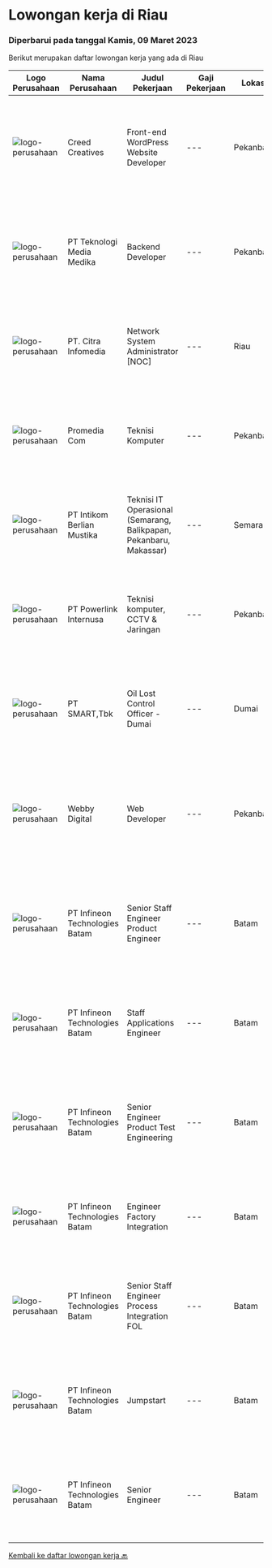 
  # Lowongan kerja di Riau

  ### Diperbarui pada tanggal Kamis, 09 Maret 2023

  Berikut merupakan daftar lowongan kerja yang ada di Riau

  |Logo Perusahaan | Nama Perusahaan | Judul Pekerjaan | Gaji Pekerjaan | Lokasi | Deskripsi | Tanggal diunggah | Pranala |
  | -------------- | --------------- | --------------- | --------- | --------- | -------------- | ------- | ----------- |
  |![logo-perusahaan](https://image-service-cdn.seek.com.au/91d88a53ae643fc49d6da299ffa3d6af901f3f5d/ee4dce1061f3f616224767ad58cb2fc751b8d2dc)|Creed Creatives|Front-end WordPress Website Developer|---|Pekanbaru|Requirements: 1. Maksimal 30 tahun2. Diploma, S1, ataupun kualikasi berhubungan dengan bagian IT.3. Bersedia di training.4. Penempatan di Pekanbaru,...|Senin, 06 Maret 2023|https://www.jobstreet.co.id/id/job/front-end-wordpress-website-developer-4250526?token=0~9a20db2a-3ac8-4246-9592-be696aacb0cd&sectionRank=1&jobId=jobstreet-id-job-4250526|
|![logo-perusahaan](https://image-service-cdn.seek.com.au/693e277442a7279322b3a21765b4c571aafeead9/ee4dce1061f3f616224767ad58cb2fc751b8d2dc)|PT Teknologi Media Medika|Backend Developer|---|Pekanbaru|Kualifikasi: Pengalaman sebagai backend developer minimal 1 tahun  Pemahaman mendalam tentang pengembangan web Pengalaman menggunakan bahasa...|Minggu, 26 Februari 2023|https://www.jobstreet.co.id/id/job/backend-developer-4221178?token=0~9a20db2a-3ac8-4246-9592-be696aacb0cd&sectionRank=2&jobId=jobstreet-id-job-4221178|
|![logo-perusahaan](https://image-service-cdn.seek.com.au/05b941b3b53482f98f794e8c0512337efc7c635b/ee4dce1061f3f616224767ad58cb2fc751b8d2dc)|PT. Citra Infomedia|Network System Administrator [NOC]|---|Riau|PT. Citra Infomedia Perusahaan yang bergerak di bidang Teknologi Informasi membutuhkan Staf Network System Administrator [NOC] yang kompeten di...|Kamis, 23 Februari 2023|https://www.jobstreet.co.id/id/job/network-system-administrator-%5Bnoc%5D-4237014?token=0~9a20db2a-3ac8-4246-9592-be696aacb0cd&sectionRank=3&jobId=jobstreet-id-job-4237014|
|![logo-perusahaan](https://i.ibb.co/sqvTCh9/112815900-stock-vector-no-image-available-icon-flat-vector.webp)|Promedia Com|Teknisi Komputer|---|Pekanbaru|KUALIFIKASI : Pendidikan minimal SMA / sederajat Usia maksimal 35 tahun Siap kerja lembur Berpengalaman bagian servis minimal 1 tahun Bisa bekerjasama...|Selasa, 28 Februari 2023|https://www.jobstreet.co.id/id/job/teknisi-komputer-4242823?token=0~9a20db2a-3ac8-4246-9592-be696aacb0cd&sectionRank=4&jobId=jobstreet-id-job-4242823|
|![logo-perusahaan](https://image-service-cdn.seek.com.au/ea5f264702bab5af336fb703e911912eeb350135/ee4dce1061f3f616224767ad58cb2fc751b8d2dc)|PT Intikom Berlian Mustika|Teknisi IT Operasional (Semarang, Balikpapan, Pekanbaru, Makassar)|---|Semarang|Deskripsi Pekerjaan: Memperbaiki perangkat IT seperti, Laptop, PC, Printer atau perangkat IT lainnya. Melakukan pemeliharan dan troubleshooting...|Rabu, 15 Februari 2023|https://www.jobstreet.co.id/id/job/teknisi-it-operasional-semarang-balikpapan-pekanbaru-makassar-4226857?token=0~9a20db2a-3ac8-4246-9592-be696aacb0cd&sectionRank=5&jobId=jobstreet-id-job-4226857|
|![logo-perusahaan](https://image-service-cdn.seek.com.au/f331a6b1b00744d0b1638c86bd8339c36c827406/ee4dce1061f3f616224767ad58cb2fc751b8d2dc)|PT Powerlink Internusa|Teknisi komputer, CCTV & Jaringan|---|Pekanbaru|Kualifikasi: Pendidikan minimal SMK TKJ/SMA Sederajat Usia maksimal 30 tahun Disiplin, teliti dan jujur Bertanggung jawab dan pekerja keras Pengalaman...|Jumat, 17 Februari 2023|https://www.jobstreet.co.id/id/job/teknisi-komputer-cctv-jaringan-4230315?token=0~9a20db2a-3ac8-4246-9592-be696aacb0cd&sectionRank=6&jobId=jobstreet-id-job-4230315|
|![logo-perusahaan](https://image-service-cdn.seek.com.au/e0f2789e04f1707f717e820cb0fceb109a953b16/ee4dce1061f3f616224767ad58cb2fc751b8d2dc)|PT SMART,Tbk|Oil Lost Control Officer - Dumai|---|Dumai|Kualifikasi: Pendidikan minimal S1 dari jurusan Teknik Industri, Statistik, Matematik, Komputer atau yang relevan Memiliki pengalaman kurang lebih 2...|Kamis, 09 Februari 2023|https://www.jobstreet.co.id/id/job/oil-lost-control-officer-dumai-4217805?token=0~9a20db2a-3ac8-4246-9592-be696aacb0cd&sectionRank=7&jobId=jobstreet-id-job-4217805|
|![logo-perusahaan](https://image-service-cdn.seek.com.au/c567a4a0d5fea47b6d1d9adcd188cc820cc04983/ee4dce1061f3f616224767ad58cb2fc751b8d2dc)|Webby Digital|Web Developer|---|Pekanbaru|WebbyDigital, perusahaan teknologi di Pekanbaru, sedang membutuhkan:WEB DEVELOPERSyarat Umum:✔️ Usia bebas✔️ Wajib menyukai bidang yang dipilih✔️ Suka...|Selasa, 14 Februari 2023|https://www.jobstreet.co.id/id/job/web-developer-4224764?token=0~9a20db2a-3ac8-4246-9592-be696aacb0cd&sectionRank=8&jobId=jobstreet-id-job-4224764|
|![logo-perusahaan](https://i.ibb.co/sqvTCh9/112815900-stock-vector-no-image-available-icon-flat-vector.webp)|PT Infineon Technologies Batam|Senior Staff Engineer Product Engineer|---|Batam|At a glanceResponsible as product test engineering domain expert to enable and make recommendations to improve overall project delivery and...|Sabtu, 04 Maret 2023|https://www.jobstreet.co.id/id/job/senior-staff-engineer-product-engineer-1034980953?token=0~9a20db2a-3ac8-4246-9592-be696aacb0cd&sectionRank=9&jobId=jobstreet-id-job-1034980953|
|![logo-perusahaan](https://i.ibb.co/sqvTCh9/112815900-stock-vector-no-image-available-icon-flat-vector.webp)|PT Infineon Technologies Batam|Staff Applications Engineer|---|Batam|At a glanceJob descriptionIn your new role you will: Provide embedded hardware, firmware design and development services to realize Customer...|Kamis, 02 Maret 2023|https://www.jobstreet.co.id/id/job/staff-applications-engineer-1034929238?token=0~9a20db2a-3ac8-4246-9592-be696aacb0cd&sectionRank=10&jobId=jobstreet-id-job-1034929238|
|![logo-perusahaan](https://i.ibb.co/sqvTCh9/112815900-stock-vector-no-image-available-icon-flat-vector.webp)|PT Infineon Technologies Batam|Senior Engineer Product Test Engineering|---|Batam|At a glanceIn this role, you are responsible to test package qualification, release, quality, stability improvement and lead productivity/quality...|Jumat, 03 Maret 2023|https://www.jobstreet.co.id/id/job/senior-engineer-product-test-engineering-1034971789?token=0~9a20db2a-3ac8-4246-9592-be696aacb0cd&sectionRank=11&jobId=jobstreet-id-job-1034971789|
|![logo-perusahaan](https://i.ibb.co/sqvTCh9/112815900-stock-vector-no-image-available-icon-flat-vector.webp)|PT Infineon Technologies Batam|Engineer Factory Integration|---|Batam|At a glanceDo you love to challenges? How about doing it in a multinational environment? Join our team at Factory Integration Engineer! We are looking...|Kamis, 02 Maret 2023|https://www.jobstreet.co.id/id/job/engineer-factory-integration-1034914769?token=0~9a20db2a-3ac8-4246-9592-be696aacb0cd&sectionRank=12&jobId=jobstreet-id-job-1034914769|
|![logo-perusahaan](https://i.ibb.co/sqvTCh9/112815900-stock-vector-no-image-available-icon-flat-vector.webp)|PT Infineon Technologies Batam|Senior Staff Engineer Process Integration FOL|---|Batam|At a glanceDrive improvement in data quality to fulfill specified requirements with the goal of enabling the faster roll-out of AI projects. Conduct...|Kamis, 02 Maret 2023|https://www.jobstreet.co.id/id/job/senior-staff-engineer-process-integration-fol-1034914926?token=0~9a20db2a-3ac8-4246-9592-be696aacb0cd&sectionRank=13&jobId=jobstreet-id-job-1034914926|
|![logo-perusahaan](https://i.ibb.co/sqvTCh9/112815900-stock-vector-no-image-available-icon-flat-vector.webp)|PT Infineon Technologies Batam|Jumpstart|---|Batam|At a glanceJoin our Jumpstart Program you will have the opportunity to grow your career in the Semiconductor industry!Job descriptionIn your new role...|Kamis, 02 Maret 2023|https://www.jobstreet.co.id/id/job/jumpstart-1034942965?token=0~9a20db2a-3ac8-4246-9592-be696aacb0cd&sectionRank=14&jobId=jobstreet-id-job-1034942965|
|![logo-perusahaan](https://i.ibb.co/sqvTCh9/112815900-stock-vector-no-image-available-icon-flat-vector.webp)|PT Infineon Technologies Batam|Senior Engineer|---|Batam|At a glanceOur CAE team is expanding and we are looking for talents who are passionate about motor control system in DC/DC and AC/DC - Flyback and LLC...|Kamis, 02 Maret 2023|https://www.jobstreet.co.id/id/job/senior-engineer-1034899729?token=0~9a20db2a-3ac8-4246-9592-be696aacb0cd&sectionRank=15&jobId=jobstreet-id-job-1034899729|


  [Kembali ke daftar lowongan kerja 🔙](../README.md#daftar-lowongan-kerja)
  